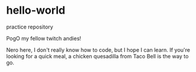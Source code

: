 # hello-world

practice repository 

PogO my fellow twitch andies!

Nero here, I don't really know how to code, but I hope I can learn.
If you're looking for a quick meal, a chicken quesadilla from Taco Bell is the way to go.
